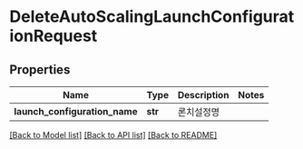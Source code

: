 # DeleteAutoScalingLaunchConfigurationRequest

## Properties
Name | Type | Description | Notes
------------ | ------------- | ------------- | -------------
**launch_configuration_name** | **str** | 론치설정명 | 

[[Back to Model list]](../README.md#documentation-for-models) [[Back to API list]](../README.md#documentation-for-api-endpoints) [[Back to README]](../README.md)


